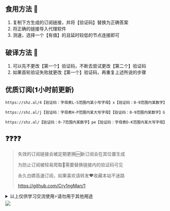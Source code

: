 ## 食用方法 🍖
1. 复制下方生成的订阅链接，并将【验证码】替换为正确答案
2. 将正确的链接导入代理软件
3. 测速，选择一个【有值】的且延时较低的节点连接即可

## 破译方法 🎯
1. 可以先不更改【第一个】验证码，不断去尝试更改【第二个】验证码
2. 如果首轮验证失败就更改【第一个】验证码，再重复上述所说的步骤

## 优质订阅(𝟏小时前更新)
```
https://shz.al/4【验证码：字母表L-S范围内某小写字母】x【验证码：0-9范围内某数字】
```
```
https://shz.al/j【验证码：字母表H-P范围内某大写字母】【验证码：0-9范围内某数字】G
```
```
https://shz.al/【验证码：0-7范围内某数字】pe【验证码：字母表D-K范围内某大写字母】
```

## ❓❓❓❓
> 失效的订阅链接会被定期更换🆕新订阅会在其位置生成
> 
> 为防止订阅被轻易爬取🚫需要替换链接内的验证码可见
>
> 永久白嫖高速订阅，如果喜欢请转发❤️收藏本站不迷路
>
> https://github.com/Cry1ngMan/1

<details>
<summary>以上仅供学习交流使用⚡️请勿用于其他用途</summary>

&nbsp;
> [![Star History Chart](https://api.star-history.com/svg?repos=Cry1ngMan/1&type=Date)](https://star-history.com/#Cry1ngMan/1&Date)

[![GitHub stars](https://img.shields.io/github/stars/Cry1ngMan/1.svg?style=social&label=Stars)](https://github.com/Cry1ngMan/1/stargazers)
<img src="https://komarev.com/ghpvc/?username=Cry1ngMan&label=Views&color=0e75b6&style=flat" alt="访问量统计" />
</details>

<img src="https://readme-typing-svg.demolab.com?font=Fira+Code&pause=1000&width=850&lines=正在创建新的优质订阅.................................💌;解析中...&left=true&size=27" />
